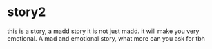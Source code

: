 # story2
this is a story, a madd story
it is not just madd. it will make you very emotional. A mad and emotional story, what more can you ask for tbh
